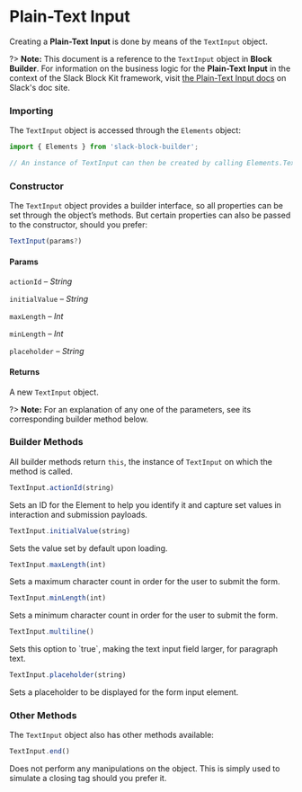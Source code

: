 # Plain-Text Input

Creating a **Plain-Text Input** is done by means of the `TextInput` object.

?> **Note:** This document is a reference to the `TextInput` object in **Block Builder**. For information on the business logic for the **Plain-Text Input** in the context of the Slack Block Kit framework, visit [the Plain-Text Input docs](https:&#x2F;&#x2F;api.slack.com&#x2F;reference&#x2F;block-kit&#x2F;block-elements#input) on Slack's doc site.

### Importing

The `TextInput` object is accessed through the `Elements` object:

```javascript
import { Elements } from 'slack-block-builder';

// An instance of TextInput can then be created by calling Elements.TextInput();
```


### Constructor

The `TextInput` object provides a builder interface, so all properties can be set through the object’s methods. But certain properties can also be passed to the constructor, should you prefer:

```javascript
TextInput(params?)
```

#### Params

`actionId` – *String*

`initialValue` – *String*

`maxLength` – *Int*

`minLength` – *Int*

`placeholder` – *String*

#### Returns

A new `TextInput` object.

?> **Note:** For an explanation of any one of the parameters, see its corresponding builder method below.

### Builder Methods

All builder methods return `this`, the instance of `TextInput` on which the method is called.

```javascript
TextInput.actionId(string)
```

Sets an ID for the Element to help you identify it and capture set values in interaction and submission payloads.
```javascript
TextInput.initialValue(string)
```

Sets the value set by default upon loading.
```javascript
TextInput.maxLength(int)
```

Sets a maximum character count in order for the user to submit the form.
```javascript
TextInput.minLength(int)
```

Sets a minimum character count in order for the user to submit the form.
```javascript
TextInput.multiline()
```

Sets this option to &#x60;true&#x60;, making the text input field larger, for paragraph text.
```javascript
TextInput.placeholder(string)
```

Sets a placeholder to be displayed for the form input element.


### Other Methods

The `TextInput` object also has other methods available:

```javascript
TextInput.end()
```

Does not perform any manipulations on the object. This is simply used to simulate a closing tag should you prefer it.

